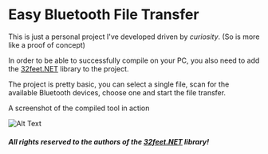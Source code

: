 # Easy Bluetooth File Transfer
This is just a personal project I've developed driven by *curiosity*. (So is more like a proof of concept)

In order to be able to successfully compile on your PC, you also need to add the [32feet.NET](https://www.nuget.org/packages/32feet.NET) library to the project.

The project is pretty basic, you can select a single file, scan for the available Bluetooth devices, choose one and start the file transfer.

A screenshot of the compiled tool in action

![Alt Text](https://i.imgur.com/6YrGJcJ.png)

##### All rights reserved to the authors of the [32feet.NET](https://github.com/inthehand/32feet) library!
